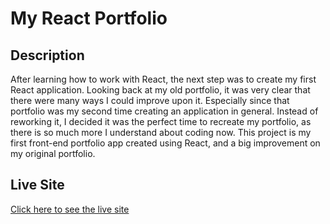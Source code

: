 # My React Portfolio

## Description
After learning how to work with React, the next step was to create my first React application. Looking back at my old portfolio, it was very clear that there were many ways I could improve upon it. Especially since that portfolio was my second time creating an application in general. Instead of reworking it, I decided it was the perfect time to recreate my portfolio, as there is so much more I understand about coding now. This project is my first front-end portfolio app created using React, and a big improvement on my original portfolio.

## Live Site
[Click here to see the live site](https://main--famous-paletas-93af25.netlify.app/)

